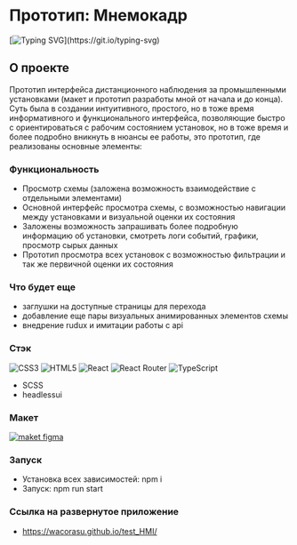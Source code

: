 # Прототип: Мнемокадр
[![Typing SVG](https://readme-typing-svg.demolab.com?font=Fira+Code&pause=1000&random=false&width=435&lines=%D0%97%D0%B4%D0%B5%D1%81%D1%8C+%D0%B8+%D1%81%D0%B5%D0%B9%D1%87%D0%B0%D1%81!)](https://git.io/typing-svg)

## О проекте

Прототип интерфейса дистанционного наблюдения за промышленными установками (макет и прототип разработы мной от начала и до конца). Суть была в создании интуитивного, простого, но в тоже время информативного и функционального интерфейса, позволяющие быстро с ориентироваться с рабочим состоянием установок, но в тоже время и более подробно вникнуть в нюансы ее работы, это прототип, где реализованы основные элементы:

### Функциональность

- Просмотр схемы (заложена возможность взаимодействие с отдельными элементами) 
- Основной интерфейс просмотра схемы, с возможностью навигации между установками и визуальной оценки их состояния 
- Заложены возможность запрашивать более подробную информацию об установки, смотреть логи событий, графики, просмотр сырых данных
- Прототип просмотра всех установок с возможностью фильтрации и так же первичной оценки их состояния


### Что будет еще

- заглушки на доступные страницы для перехода
- добавление еще пары визуальных анимированных элементов схемы
- внедрение rudux и имитации работы с api


### Стэк
![CSS3](https://img.shields.io/badge/css3-%231572B6.svg?style=for-the-badge&logo=css3&logoColor=white)
![HTML5](https://img.shields.io/badge/html5-%23E34F26.svg?style=for-the-badge&logo=html5&logoColor=white)
![React](https://img.shields.io/badge/react-%2320232a.svg?style=for-the-badge&logo=react&logoColor=%2361DAFB)
![React Router](https://img.shields.io/badge/React_Router-CA4245?style=for-the-badge&logo=react-router&logoColor=white)
![TypeScript](https://img.shields.io/badge/typescript-%23007ACC.svg?style=for-the-badge&logo=typescript&logoColor=white)

- SCSS
- headlessui
  



### Макет
<a href="https://www.figma.com/file/ixRl3DBCNpQW8ahimKQBHR/HMI?type=design&node-id=21%3A433&mode=dev" target="_blank" rel="noopener noreferrer"><img  src="https://img.shields.io/badge/Figma-F24E1E?style=for-the-badge&logo=figma&logoColor=white" alt='maket figma' /></a>


### Запуск
- Установка всех зависимостей: npm i
- Запуск: npm run start

### Ссылка на развернутое приложение 
- https://wacorasu.github.io/test_HMI/
